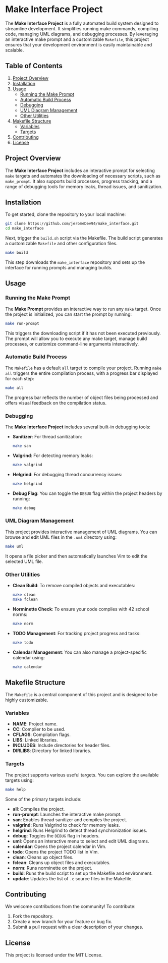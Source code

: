 # Make Interface Project

The **Make Interface Project** is a fully automated build system designed to streamline development. It simplifies running make commands, compiling code, managing UML diagrams, and debugging processes. By leveraging an interactive make prompt and a customizable `Makefile`, this project ensures that your development environment is easily maintainable and scalable.

## Table of Contents

1. [Project Overview](#project-overview)
2. [Installation](#installation)
3. [Usage](#usage)
   - [Running the Make Prompt](#running-the-make-prompt)
   - [Automatic Build Process](#automatic-build-process)
   - [Debugging](#debugging)
   - [UML Diagram Management](#uml-diagram-management)
   - [Other Utilities](#other-utilities)
4. [Makefile Structure](#makefile-structure)
   - [Variables](#variables)
   - [Targets](#targets)
5. [Contributing](#contributing)
6. [License](#license)

## Project Overview

The **Make Interface Project** includes an interactive prompt for selecting `make` targets and automates the downloading of necessary scripts, such as `make_prompt`. It also supports build processes, progress tracking, and a range of debugging tools for memory leaks, thread issues, and sanitization.

## Installation

To get started, clone the repository to your local machine:

```bash
git clone https://github.com/jeromeDev94/make_interface.git
cd make_interface
```

Next, trigger the `build.sh` script via the Makefile. The build script generates a customizable `Makefile` and other configuration files.

```bash
make build
```

This step downloads the `make_interface` repository and sets up the interface for running prompts and managing builds.

## Usage

### Running the Make Prompt

The **Make Prompt** provides an interactive way to run any `make` target. Once the project is initialized, you can start the prompt by running:

```bash
make run-prompt
```

This triggers the downloading script if it has not been executed previously. The prompt will allow you to execute any make target, manage build processes, or customize command-line arguments interactively.

### Automatic Build Process

The `Makefile` has a default `all` target to compile your project. Running `make all` triggers the entire compilation process, with a progress bar displayed for each step:

```bash
make all
```

The progress bar reflects the number of object files being processed and offers visual feedback on the compilation status.

### Debugging

The **Make Interface Project** includes several built-in debugging tools:

- **Sanitizer**: For thread sanitization:

  ```bash
  make san
  ```

- **Valgrind**: For detecting memory leaks:

  ```bash
  make valgrind
  ```

- **Helgrind**: For debugging thread concurrency issues:

  ```bash
  make helgrind
  ```

- **Debug Flag**: You can toggle the `DEBUG` flag within the project headers by running:

  ```bash
  make debug
  ```

### UML Diagram Management

This project provides interactive management of UML diagrams. You can browse and edit UML files in the `.uml` directory using:

```bash
make uml
```

It opens a file picker and then automatically launches Vim to edit the selected UML file.

### Other Utilities

- **Clean Build**: To remove compiled objects and executables:

  ```bash
  make clean
  make fclean
  ```

- **Norminette Check**: To ensure your code complies with 42 school norms:

  ```bash
  make norm
  ```

- **TODO Management**: For tracking project progress and tasks:

  ```bash
  make todo
  ```

- **Calendar Management**: You can also manage a project-specific calendar using:

  ```bash
  make calendar
  ```

## Makefile Structure

The `Makefile` is a central component of this project and is designed to be highly customizable.

### Variables

- **NAME**: Project name.
- **CC**: Compiler to be used.
- **CFLAGS**: Compilation flags.
- **LIBS**: Linked libraries.
- **INCLUDES**: Include directories for header files.
- **DIRLIBS**: Directory for linked libraries.

### Targets

The project supports various useful targets. You can explore the available targets using:

```bash
make help
```

Some of the primary targets include:

- **all**: Compiles the project.
- **run-prompt**: Launches the interactive make prompt.
- **san**: Enables thread sanitizer and compiles the project.
- **valgrind**: Runs Valgrind to check for memory leaks.
- **helgrind**: Runs Helgrind to detect thread synchronization issues.
- **debug**: Toggles the `DEBUG` flag in headers.
- **uml**: Opens an interactive menu to select and edit UML diagrams.
- **calendar**: Opens the project calendar in Vim.
- **todo**: Opens the project TODO list in Vim.
- **clean**: Cleans up object files.
- **fclean**: Cleans up object files and executables.
- **norm**: Runs norminette on the project.
- **build**: Runs the build script to set up the Makefile and environment.
- **update**: Updates the list of `.c` source files in the Makefile.

## Contributing

We welcome contributions from the community! To contribute:

1. Fork the repository.
2. Create a new branch for your feature or bug fix.
3. Submit a pull request with a clear description of your changes.

## License

This project is licensed under the MIT License.
